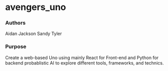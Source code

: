 # avengers_uno

### Authors

Aidan Jackson
Sandy 
Tyler

### Purpose

Create a web-based Uno using mainly React for Front-end and Python for backend probablistic AI to explore different tools, frameworks, and technics. 
